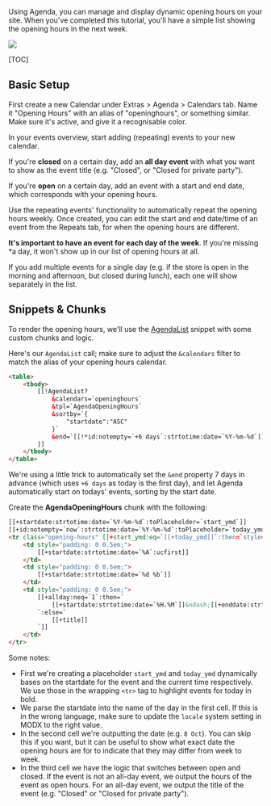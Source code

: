 Using Agenda, you can manage and display dynamic opening hours on your site.
When you've completed this tutorial, you'll have a simple list showing the
opening hours in the next week.

![](img/opening-hours.jpg)

[TOC]

## Basic Setup

First create a new Calendar under Extras > Agenda > Calendars tab. Name it
"Opening Hours" with an alias of "openinghours", or something similar. Make sure
it's active, and give it a recognisable color.

In your events overview, start adding (repeating) events to your new calendar.

If you're **closed** on a certain day, add an **all day event** with what you
want to show as the event title (e.g. "Closed", or "Closed for private party").

If you're **open** on a certain day, add an event with a start and end date,
which corresponds with your opening hours.

Use the repeating events' functionality to automatically repeat the opening hours
weekly. Once created, you can edit the start and end date/time of an event from
the Repeats tab, for when the opening hours are different.

**It's important to have an event for each day of the week**. If you're missing
*a day, it won't show up in our list of opening hours at all.

If you add multiple events for a single day (e.g. if the store is open in the
morning and afternoon, but closed during lunch), each one will show separately
in the list.

## Snippets & Chunks

To render the opening hours, we'll use the
[AgendaList](../04_Snippets/01_AgendaList.md) snippet with some custom chunks and
logic.

Here's our `AgendaList` call; make sure to adjust the `&calendars` filter to
match the alias of your opening hours calendar.

```html
<table>
    <tbody>
        [[!AgendaList? 
            &calendars=`openinghours`
            &tpl=`AgendaOpeningHours`
            &sortby=`{
                "startdate":"ASC"
            }`
            &end=`[[!*id:notempty=`+6 days`:strtotime:date=`%Y-%m-%d`]] 23:59`
        ]]
    </tbody>
</table>
```

We're using a little trick to automatically set the `&end` property 7 days in
advance (which uses `+6 days` as today is the first day), and let Agenda
automatically start on todays' events, sorting by the start date.

Create the **AgendaOpeningHours** chunk with the following:

```html
[[+startdate:strtotime:date=`%Y-%m-%d`:toPlaceholder=`start_ymd`]]
[[+id:notempty=`now`:strtotime:date=`%Y-%m-%d`:toPlaceholder=`today_ymd`]]
<tr class="opening-hours" [[+start_ymd:eq=`[[+today_ymd]]`:then=`style="font-weight: bold;"`:else=``]]>
    <td style="padding: 0 0.5em;">
        [[+startdate:strtotime:date=`%A`:ucfirst]]
    </td>
    <td style="padding: 0 0.5em;">
        [[+startdate:strtotime:date=`%d %b`]]
    </td>
    <td style="padding: 0 0.5em;">
        [[+allday:neq=`1`:then=`
            [[+startdate:strtotime:date=`%H.%M`]]&ndash;[[+enddate:strtotime:date=`%H.%M`]]hr
        `:else=`
            [[+title]]
        `]]
    </td>
</tr>
```

Some notes:

- First we're creating a placeholder `start_ymd` and `today_ymd` dynamically bases on the startdate for the event and the current time respectively. We use those in the wrapping `<tr>` tag to highlight events for today in bold. 
- We parse the startdate into the name of the day in the first cell. If this is in the wrong language, make sure to update the `locale` system setting in MODX to the right value. 
- In the second cell we're outputting the date (e.g. `8 Oct`). You can skip this if you want, but it can be useful to show what exact date the opening hours are for to indicate that they may differ from week to week.
- In the third cell we have the logic that switches between open and closed. If the event is not an all-day event, we output the hours of the event as open hours. For an all-day event, we output the title of the event (e.g. "Closed" or "Closed for private party"). 

